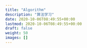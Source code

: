 ```yaml
---
title: "Algorithm"
description: "算法学习"
date: 2020-10-06T08:49:55+00:00
lastmod: 2020-10-06T08:49:55+00:00
draft: false
weight: 50
images: []
---
```

